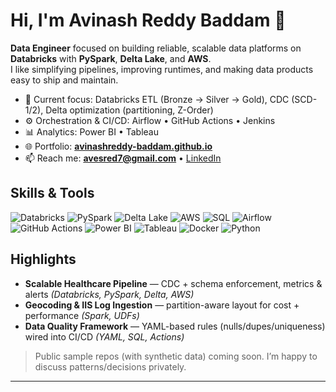 # Hi, I'm Avinash Reddy Baddam 👋

**Data Engineer** focused on building reliable, scalable data platforms on **Databricks** with **PySpark**, **Delta Lake**, and **AWS**.  
I like simplifying pipelines, improving runtimes, and making data products easy to ship and maintain.

- 🔭 Current focus: Databricks ETL (Bronze → Silver → Gold), CDC (SCD-1/2), Delta optimization (partitioning, Z-Order)
- ⚙️ Orchestration & CI/CD: Airflow • GitHub Actions • Jenkins
- 📊 Analytics: Power BI • Tableau
- 🌐 Portfolio: **[avinashreddy-baddam.github.io](https://avinashreddy-baddam.github.io)**
- 📫 Reach me: **avesred7@gmail.com** • [LinkedIn](https://www.linkedin.com/in/avinash-reddy-baddam/)

## Skills & Tools
![Databricks](https://img.shields.io/badge/Databricks-%23FF3621.svg?logo=databricks&logoColor=white)
![PySpark](https://img.shields.io/badge/PySpark-000000.svg?logo=apache-spark&logoColor=white)
![Delta Lake](https://img.shields.io/badge/Delta%20Lake-0E1B2A.svg)
![AWS](https://img.shields.io/badge/AWS-%23FF9900.svg?logo=amazon-aws&logoColor=white)
![SQL](https://img.shields.io/badge/SQL-2E77BC.svg)
![Airflow](https://img.shields.io/badge/Apache%20Airflow-017CEE.svg?logo=apache-airflow&logoColor=white)
![GitHub Actions](https://img.shields.io/badge/GitHub%20Actions-000000.svg?logo=githubactions&logoColor=white)
![Power BI](https://img.shields.io/badge/Power%20BI-F2C811.svg?logo=powerbi&logoColor=black)
![Tableau](https://img.shields.io/badge/Tableau-1F5FAA.svg?logo=tableau&logoColor=white)
![Docker](https://img.shields.io/badge/Docker-0db7ed.svg?logo=docker&logoColor=white)
![Python](https://img.shields.io/badge/Python-3776AB.svg?logo=python&logoColor=white)

## Highlights
- **Scalable Healthcare Pipeline** — CDC + schema enforcement, metrics & alerts *(Databricks, PySpark, Delta, AWS)*
- **Geocoding & IIS Log Ingestion** — partition-aware layout for cost + performance *(Spark, UDFs)*
- **Data Quality Framework** — YAML-based rules (nulls/dupes/uniqueness) wired into CI/CD *(YAML, SQL, Actions)*

> Public sample repos (with synthetic data) coming soon. I’m happy to discuss patterns/decisions privately.

---
